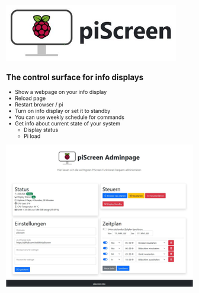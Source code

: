 ![piScreen](https://raw.githubusercontent.com/Jet0JLH/piScreen/gh-pages/img/piScreenBanner.jpg)
## The control surface for info displays

  * Show a webpage on your info display
  * Reload page
  * Restart browser / pi
  * Turn on info display or set it to standby
  * You can use weekly schedule for commands
  * Get info about current state of your system
    * Display status
    * Pi load

![piScreen](https://raw.githubusercontent.com/Jet0JLH/piScreen/gh-pages/img/piScreen_pageAdmin_v1.0.0.JPG)
